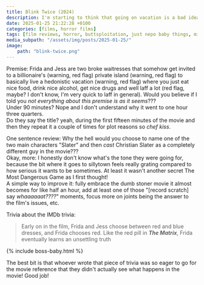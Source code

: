```yaml
---
title: Blink Twice (2024)
description: I'm starting to think that going on vacation is a bad idea in general
date: 2025-01-25 21:22:28 +0100
categories: [films, horror films]
tags: [film reviews, horror, buttsploitation, just nepo baby things, middleofnowherecore, wrong place wrong face, eat the rich, vacationsploitation, they say the title]
media_subpath: "/assets/img/posts/2025-01-25/"
image:
    path: "blink-twice.png"
---
```

<span class="reviewsection">Premise:</span> Frida and Jess are two broke waitresses that somehow get invited to a billionaire's (warning, red flag) private island (warning, red flag) to basically live a hedonistic vacation (warning, red flag) where you just eat nice food, drink nice alcohol, get nice drugs and well laff a lot (red flag, maybe? I don't know, I'm very quick to laff in general). Would you believe if I told you *not everything about this premise is as it seems*???<br/>
<span class="reviewsection">Under 90 minutes?</span> Nope and I don't understand why it went to one hour three quarters.<br/>
<span class="reviewsection">Do they say the title?</span> yeah, during the first fifteen minutes of the movie and then they repeat it a couple of times for plot reasons so *chef kiss*.

<span class="reviewsection">One sentence review:</span> Why the hell would you choose to name one of the two main characters "Slater" and then *cast* Christian Slater as a completely different guy in the movie???<br/>
<span class="reviewsection">Okay, more:</span> I honestly don't know what's the tone they were going for, because the bit where it goes to sillytown feels really grating compared to how serious it wants to be sometimes. At least it wasn't another secret The Most Dangerous Game as I first thought!<br/>
<span class="reviewsection">A simple way to improve it:</span> fully embrace the dumb stoner movie it almost becomes for like half an hour, add at least one of those "[record scratch] say *whaaaaaat????*" moments, focus more on joints being the answer to the film's issues, etc.

<span class="reviewsection">Trivia about the IMDb trivia:</span>
> Early on in the film, Frida and Jess choose between red and blue dresses, and Frida chooses red. Like the red pill in ***The Matrix***, Frida eventually learns an unsettling truth

{% include boss-baby.html %}

The best bit is that whoever wrote that piece of trivia was so eager to go for the movie reference that they didn't actually see what happens in the movie! Good job!